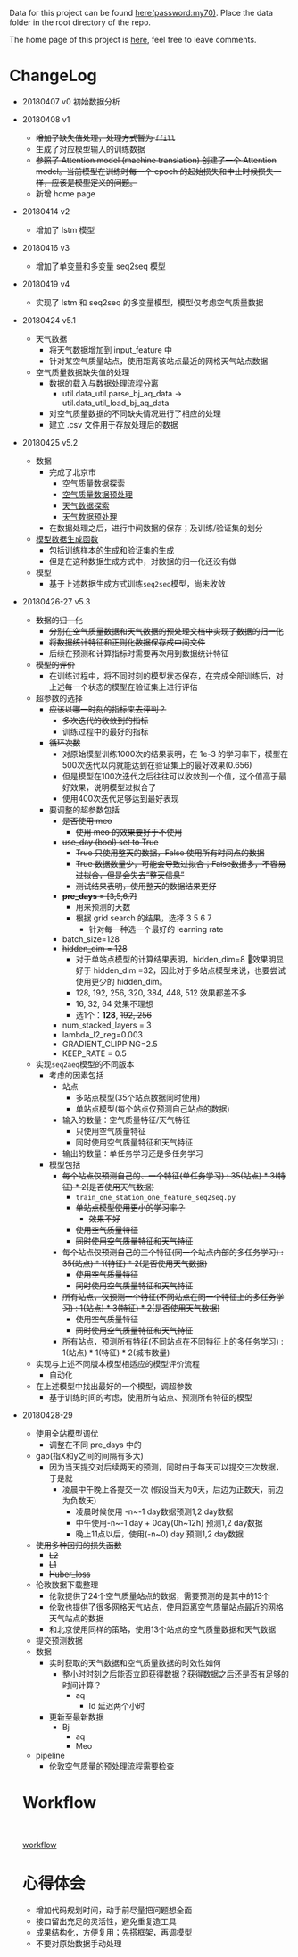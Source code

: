 Data for this project can be found [here(password:my70)](https://pan.baidu.com/s/15q48jFovG4-s3y_lzeea5Q). Place the data folder in the root directory of the repo.

The home page of this project is [here](https://www.notion.so/tianxingye/KDD-Cup-2018-eba62397b4b5403297826b928f3fe42c), feel free to leave comments.

# ChangeLog

- 20180407 v0 初始数据分析

- 20180408 v1
  - ~~增加了缺失值处理，处理方式暂为 `ffill`~~
  - 生成了对应模型输入的训练数据
  - ~~参照了 Attention model (machine translation) 创建了一个 Attention model。当前模型在训练时每一个 epoch 的起始损失和中止时候损失一样，应该是模型定义的问题。~~
  - 新增 home page

- 20180414 v2 
  - 增加了 lstm 模型

- 20180416 v3
  - 增加了单变量和多变量 seq2seq 模型

- 20180419 v4
  - 实现了 lstm 和 seq2seq 的多变量模型，模型仅考虑空气质量数据

- 20180424 v5.1
  - 天气数据
    - 将天气数据增加到 input_feature 中
    - 针对某空气质量站点，使用距离该站点最近的网格天气站点数据
  - 空气质量数据缺失值的处理
    - 数据的载入与数据处理流程分离
      - util.data_util.parse_bj_aq_data -> util.data_util_load_bj_aq_data
    - 对空气质量数据的不同缺失情况进行了相应的处理
    - 建立 .csv 文件用于存放处理后的数据

- 20180425 v5.2

  - 数据
    - 完成了北京市
      - [空气质量数据探索](https://github.com/txytju/air-quality-prediction/blob/master/aq_data_exploration.ipynb)
      - [空气质量数据预处理](https://github.com/txytju/air-quality-prediction/blob/master/aq_data_preprocess.ipynb)
      - [天气数据探索](https://github.com/txytju/air-quality-prediction/blob/master/weather_data_exploration.ipynb)
      - [天气数据预处理](https://github.com/txytju/air-quality-prediction/blob/master/weather_data_preprocess.ipynb)
    - 在数据处理之后，进行中间数据的保存；及训练/验证集的划分
  - [模型数据生成函数](https://github.com/txytju/air-quality-prediction/blob/master/generate_data.ipynb)
    - 包括训练样本的生成和验证集的生成
    - 但是在这种数据生成方式中，对数据的归一化还没有做
  - 模型
    - 基于上述数据生成方式训练`seq2seq`模型，尚未收敛

- 20180426-27 v5.3

  - ~~数据的归一化~~
    - ~~分别在空气质量数据和天气数据的预处理文档中实现了数据的归一化~~
    - ~~将数据统计特征和正则化数据保存成中间文件~~
    - ~~后续在预测和计算指标时需要再次用到数据统计特征~~
  - ~~模型的评价~~
    - 在训练过程中，将不同时刻的模型状态保存，在完成全部训练后，对上述每一个状态的模型在验证集上进行评估
  - 超参数的选择
    - ~~应该以哪一时刻的指标来去评判？~~
      - ~~多次迭代的收敛到的指标~~
      - 训练过程中的最好的指标
    - ~~循环次数~~
      - 对原始模型训练1000次的结果表明，在 1e-3 的学习率下，模型在500次迭代以内就能达到在验证集上的最好效果(0.656)
      - 但是模型在100次迭代之后往往可以收敛到一个值，这个值高于最好效果，说明模型过拟合了
      - 使用400次迭代足够达到最好表现
    - 要调整的超参数包括
      - ~~是否使用 meo~~
        - ~~使用 meo 的效果要好于不使用~~
      - ~~use_day (bool) set to True~~
        - ~~True 只使用整天的数据，False 使用所有时间点的数据~~
        - ~~True 数据数量少，可能会导致过拟合；False数据多，不容易过拟合，但是会失去“整天信息”~~
        - ~~测试结果表明，使用整天的数据结果更好~~
      - ~~**pre_days** = [3,5,6,7]~~
        - 用来预测的天数
        - 根据 grid search 的结果，选择 3 5 6 7
          - 针对每一种选一个最好的 learning rate
      - batch_size=128
      - ~~hidden_dim = 128~~
        - 对于单站点模型的计算结果表明，hidden_dim=8 效果明显好于 hidden_dim =32，因此对于多站点模型来说，也要尝试使用更少的 hidden_dim。
        - 128, 192, 256, 320, 384, 448, 512 效果都差不多
        - 16, 32, 64 效果不理想
        - 选1个：**128**, ~~192, 256~~
      - num_stacked_layers = 3
      - lambda_l2_reg=0.003
      - GRADIENT_CLIPPING=2.5
      - KEEP_RATE = 0.5
  - 实现`seq2aeq`模型的不同版本
    - 考虑的因素包括
      - 站点
        - 多站点模型(35个站点数据同时使用)
        - 单站点模型(每个站点仅预测自己站点的数据)
      - 输入的数量：空气质量特征/天气特征
        - 只使用空气质量特征
        - 同时使用空气质量特征和天气特征
      - 输出的数量：单任务学习还是多任务学习
    - 模型包括
      - ~~每个站点仅预测自己的、一个特征(单任务学习) : 35(站点) * 3(特征) * 2(是否使用天气数据)~~
        - `train_one_station_one_feature_seq2seq.py`
        - ~~单站点模型使用更小的学习率？~~
          - ~~效果不好~~
        - ~~使用空气质量特征~~
        - ~~同时使用空气质量特征和天气特征~~
      - ~~每个站点仅预测自己的三个特征(同一个站点内部的多任务学习) : 35(站点) * 1(特征) * 2(是否使用天气数据)~~
        - ~~使用空气质量特征~~
        - ~~同时使用空气质量特征和天气特征~~
      - ~~所有站点，仅预测一个特征(不同站点在同一个特征上的多任务学习) : 1(站点) * 3(特征) * 2(是否使用天气数据)~~
        - ~~使用空气质量特征~~
        - ~~同时使用空气质量特征和天气特征~~
      - 所有站点，预测所有特征(不同站点在不同特征上的多任务学习) : 1(站点) * 1(特征) * 2(城市数量)
  - 实现与上述不同版本模型相适应的模型评价流程
    - 自动化
  - 在上述模型中找出最好的一个模型，调超参数
    - 基于训练时间的考虑，使用所有站点、预测所有特征的模型

- 20180428-29 

  - 使用全站模型调优
    - 调整在不同 pre_days 中的
  - gap(指X和y之间的间隔有多大)
    - 因为当天提交对后续两天的预测，同时由于每天可以提交三次数据，于是就
      - 凌晨中午晚上各提交一次 (假设当天为0天，后边为正数天，前边为负数天)
        - 凌晨时候使用 -n~-1 day数据预测1,2 day数据
        - 中午使用-n~-1 day + 0day(0h~12h) 预测1,2 day数据
        - 晚上11点以后，使用(-n~0) day 预测1,2 day数据
  - ~~使用多种回归的损失函数~~
    - ~~L2~~
    - ~~L1~~
    - ~~Huber_loss~~
  - 伦敦数据下载整理
    - 伦敦提供了24个空气质量站点的数据，需要预测的是其中的13个
    - 伦敦也提供了很多网格天气站点，使用距离空气质量站点最近的网格天气站点的数据
    - 和北京使用同样的策略，使用13个站点的空气质量数据和天气数据
  - 提交预测数据
  - 数据
    - 实时获取的天气数据和空气质量数据的时效性如何
      - 整小时时刻之后能否立即获得数据？获得数据之后还是否有足够的时间计算？
        - aq
          - ld 延迟两个小时
    - 更新至最新数据
      - Bj 
        - aq
        - Meo
  - pipeline
    - 伦敦空气质量的预处理流程需要检查

  #  Workflow

  ​

  [workflow](https://github.com/txytju/air-quality-prediction/blob/master/project_wokflow.pdf)

  # 心得体会

  - 增加代码规划时间，动手前尽量把问题想全面
  - 接口留出充足的灵活性，避免重复造工具
  - 成果结构化，方便复用；先搭框架，再调模型
  - 不要对原始数据手动处理


